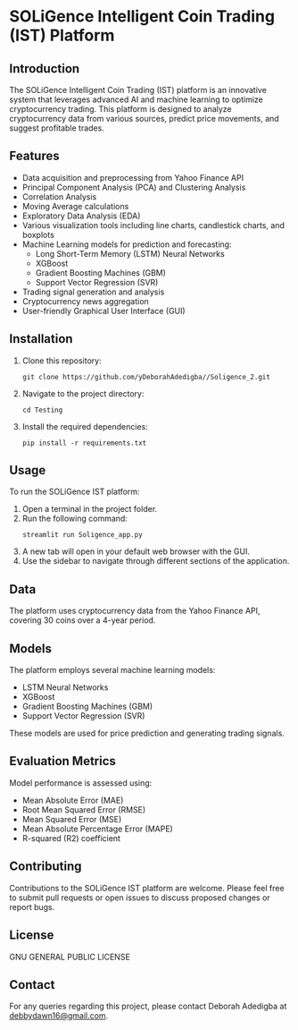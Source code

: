 # SOLiGence Intelligent Coin Trading (IST) Platform

## Introduction

The SOLiGence Intelligent Coin Trading (IST) platform is an innovative system that leverages advanced AI and machine learning to optimize cryptocurrency trading. This platform is designed to analyze cryptocurrency data from various sources, predict price movements, and suggest profitable trades.

## Features

- Data acquisition and preprocessing from Yahoo Finance API
- Principal Component Analysis (PCA) and Clustering Analysis
- Correlation Analysis
- Moving Average calculations
- Exploratory Data Analysis (EDA)
- Various visualization tools including line charts, candlestick charts, and boxplots
- Machine Learning models for prediction and forecasting:
  - Long Short-Term Memory (LSTM) Neural Networks
  - XGBoost
  - Gradient Boosting Machines (GBM)
  - Support Vector Regression (SVR)
- Trading signal generation and analysis
- Cryptocurrency news aggregation
- User-friendly Graphical User Interface (GUI)

## Installation

1. Clone this repository:
   ```
   git clone https://github.com/yDeborahAdedigba//Soligence_2.git
   ```
2. Navigate to the project directory:
   ```
   cd Testing
   ```
3. Install the required dependencies:
   ```
   pip install -r requirements.txt
   ```

## Usage

To run the SOLiGence IST platform:

1. Open a terminal in the project folder.
2. Run the following command:
   ```
   streamlit run Soligence_app.py
   ```
3. A new tab will open in your default web browser with the GUI.
4. Use the sidebar to navigate through different sections of the application.

## Data

The platform uses cryptocurrency data from the Yahoo Finance API, covering 30 coins over a 4-year period.

## Models

The platform employs several machine learning models:
- LSTM Neural Networks
- XGBoost
- Gradient Boosting Machines (GBM)
- Support Vector Regression (SVR)

These models are used for price prediction and generating trading signals.

## Evaluation Metrics

Model performance is assessed using:
- Mean Absolute Error (MAE)
- Root Mean Squared Error (RMSE)
- Mean Squared Error (MSE)
- Mean Absolute Percentage Error (MAPE)
- R-squared (R2) coefficient

## Contributing

Contributions to the SOLiGence IST platform are welcome. Please feel free to submit pull requests or open issues to discuss proposed changes or report bugs.

## License

GNU GENERAL PUBLIC LICENSE

## Contact

For any queries regarding this project, please contact Deborah Adedigba at debbydawn16@gmail.com.

